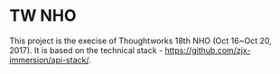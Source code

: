 
# TW NHO

This project is the execise of Thoughtworks 18th NHO (Oct 16~Oct 20, 2017). 
It is based on the technical stack - https://github.com/zjx-immersion/api-stack/.

